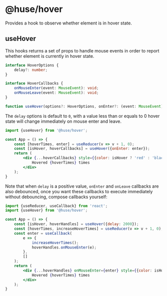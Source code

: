 # @huse/hover

Provides a hook to observe whether element is in hover state.

## useHover

This hooks returns a set of props to handle mouse events in order to report whether element is currently in hover state.

```typescript
interface HoverOptions {
    delay?: number;
}

interface HoverCallbacks {
    onMouseEnter(event: MouseEvent): void;
    onMouseLeave(event: MouseEvent): void;
}

function useHover(options?: HoverOptions, onEnter?: (event: MouseEvent) => void, onLeave?: (event: MouseEvent) => void): [boolean, HoverCallbacks]
```

The `delay` options is default to `0`, with a value less than or equals to 0 hover state will change immediately on mouse enter and leave.

```jsx
import {useHover} from '@huse/hover';

const App = () => {
    const [hoverTimes, enter] = useReducer(v => v + 1, 0);
    const [isHover, hoverCallbacks] = useHover({onEnter: enter});
    return (
        <div {...hoverCallbacks} style={{color: isHover ? 'red' : 'black'}}>
            Hovered {hoverTimes} times
        </div>
    );
}
```

Note that when `delay` is a positive value, `onEnter` and `onLeave` callbacks are also debounced,
once you want these callbacks to execute immediately without debouncing, compose callbacks yourself:

```jsx
import {useReducer, useCallback} from 'react';
import {useHover} from '@huse/hover';

const App = () => {
    const [isHover, hoverHandles] = useHover({delay: 2000});
    const [hoverTimes, increaseHoverTimes] = useReducer(v => v + 1, 0);
    const enter = useCallback(
        e => {
            increaseHoverTimes();
            hoverHandles.onMouseEnter(e);
        },
        []
    );
    return (
        <div {...hoverHandles} onMouseEnter={enter} style={{color: isHover ? 'red' : 'black'}}>
            Hovered {hoverTimes} times
        </div>
    );
}
